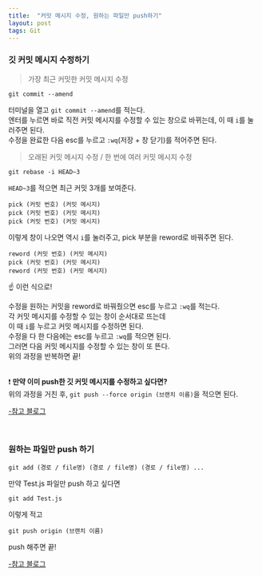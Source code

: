 ```yaml
---
title:  "커밋 메시지 수정, 원하는 파일만 push하기"
layout: post
tags: Git
---
```


### 깃 커밋 메시지 수정하기

>가장 최근 커밋한 커밋 메시지 수정
````
git commit --amend
````









터미널을 열고 `git commit --amend`를 적는다.<br>
엔터를 누르면 바로 직전 커밋 메시지를 수정할 수 있는 창으로 바뀌는데, 이 때 `i`를 눌러주면 된다.<br>
수정을 완료한 다음 esc를 누르고 `:wq`(저장 + 창 닫기)를 적어주면 된다.

> 오래된 커밋 메시지 수정 / 한 번에 여러 커밋 메시지 수정

````
git rebase -i HEAD~3
````

`HEAD~3`를 적으면 최근 커밋 3개를 보여준다.

````
pick (커밋 번호) (커밋 메시지)
pick (커밋 번호) (커밋 메시지)
pick (커밋 번호) (커밋 메시지)
````
이렇게 창이 나오면 역시 `i`를 눌러주고, pick 부분을 reword로 바꿔주면 된다.

````
reword (커밋 번호) (커밋 메시지)
pick (커밋 번호) (커밋 메시지)
reword (커밋 번호) (커밋 메시지)
````

☝ 이런 식으로!

수정을 원하는 커밋을 reword로 바꿔줬으면 esc를 누르고 `:wq`를 적는다.<br>
각 커밋 메시지를 수정할 수 있는 창이 순서대로 뜨는데<br>
이 때 `i`를 누르고 커밋 메시지를 수정하면 된다.<br>
수정을 다 한 다음에는 esc를 누르고 `:wq`를 적으면 된다.<br>
그러면 다음 커밋 메시지를 수정할 수 있는 창이 또 뜬다.<br>
위의 과정을 반복하면 끝!<br>
<br>

❗ **만약 이미 push한 깃 커밋 메시지를 수정하고 싶다면?** <br>
위의 과정을 거친 후, `git push --force origin (브랜치 이름)`을 적으면 된다.

<a href=
"https://velog.io/@mayinjanuary/git-%EC%BB%A4%EB%B0%8B-%EB%A9%94%EC%84%B8%EC%A7%80-%EC%88%98%EC%A0%95%ED%95%98%EA%B8%B0-changing-commit-message">
-참고 블로그</a>

<br>

### 원하는 파일만 push 하기

````
git add (경로 / file명) (경로 / file명) (경로 / file명) ...
````

만약 Test.js 파일만 push 하고 싶다면
````
git add Test.js
````
이렇게 적고
````
git push origin (브랜치 이름) 
````
push 해주면 끝!

<a href="https://herojoon-dev.tistory.com/51">-참고 블로그</a>

<br>
<br>
